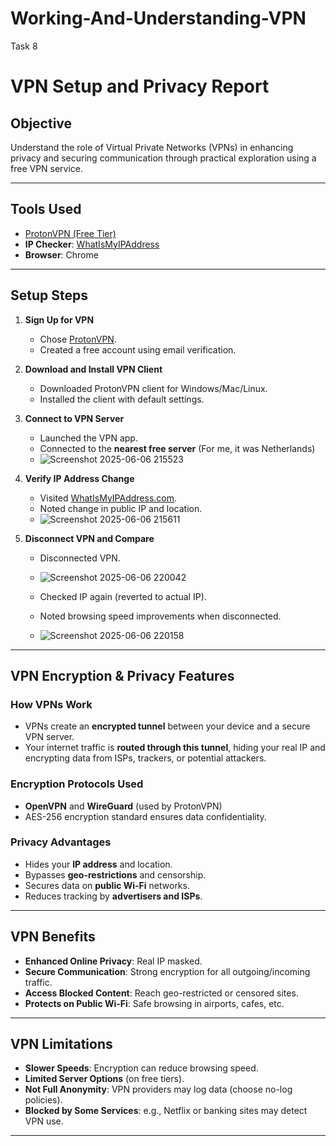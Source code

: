 # Working-And-Understanding-VPN
Task 8

# VPN Setup and Privacy Report

## Objective
Understand the role of Virtual Private Networks (VPNs) in enhancing privacy and securing communication through practical exploration using a free VPN service.

---

## Tools Used
- [ProtonVPN (Free Tier)](https://protonvpn.com/free-vpn)  
- **IP Checker**: [WhatIsMyIPAddress](https://whatismyipaddress.com/)
- **Browser**: Chrome

---

## Setup Steps

1. **Sign Up for VPN**  
   - Chose [ProtonVPN](https://protonvpn.com/).
   - Created a free account using email verification.

2. **Download and Install VPN Client**  
   - Downloaded ProtonVPN client for Windows/Mac/Linux.
   - Installed the client with default settings.

3. **Connect to VPN Server**  
   - Launched the VPN app.
   - Connected to the **nearest free server** (For me, it was Netherlands)
   - ![Screenshot 2025-06-06 215523](https://github.com/user-attachments/assets/a804d788-26ad-40fd-8226-a3ca5b75517f)


4. **Verify IP Address Change**  
   - Visited [WhatIsMyIPAddress.com](https://whatismyipaddress.com/).
   - Noted change in public IP and location.
   - ![Screenshot 2025-06-06 215611](https://github.com/user-attachments/assets/64152bc6-c3bf-4cc0-bbc4-a7d8102905e9)

5. **Disconnect VPN and Compare**  
   - Disconnected VPN.
   - ![Screenshot 2025-06-06 220042](https://github.com/user-attachments/assets/7b2baccd-e754-4a9f-89ef-35ece8a590d3)
   - Checked IP again (reverted to actual IP).
   - Noted browsing speed improvements when disconnected.

   - ![Screenshot 2025-06-06 220158](https://github.com/user-attachments/assets/5aac6725-205b-4d67-995d-da59de632688)


---

## VPN Encryption & Privacy Features

### How VPNs Work
- VPNs create an **encrypted tunnel** between your device and a secure VPN server.
- Your internet traffic is **routed through this tunnel**, hiding your real IP and encrypting data from ISPs, trackers, or potential attackers.

### Encryption Protocols Used
- **OpenVPN** and **WireGuard** (used by ProtonVPN)
- AES-256 encryption standard ensures data confidentiality.

### Privacy Advantages
- Hides your **IP address** and location.
- Bypasses **geo-restrictions** and censorship.
- Secures data on **public Wi-Fi** networks.
- Reduces tracking by **advertisers and ISPs**.

---

## VPN Benefits

- **Enhanced Online Privacy**: Real IP masked.
- **Secure Communication**: Strong encryption for all outgoing/incoming traffic.
- **Access Blocked Content**: Reach geo-restricted or censored sites.
- **Protects on Public Wi-Fi**: Safe browsing in airports, cafes, etc.

---

## VPN Limitations

- **Slower Speeds**: Encryption can reduce browsing speed.
- **Limited Server Options** (on free tiers).
- **Not Full Anonymity**: VPN providers may log data (choose no-log policies).
- **Blocked by Some Services**: e.g., Netflix or banking sites may detect VPN use.

---
